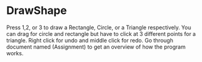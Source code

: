 # DrawShape
Press 1,2, or 3 to draw a Rectangle, Circle, or a Triangle respectively.
You can drag for circle and rectangle but have to click at 3 different points for a triangle.
Right click for undo and middle click for redo.
Go through document named (Assignment) to get an overview of how the program works.
